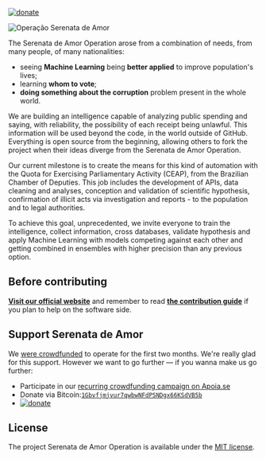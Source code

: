 [![donate](https://img.shields.io/badge/donate-apoia.se-EB4A3B.svg)](https://apoia.se/serenata)

![Operação Serenata de Amor](logo.png)

The Serenata de Amor Operation arose from a combination of needs, from many people, of many nationalities:

- seeing **Machine Learning** being **better applied** to improve population's lives;
- learning **whom to vote**;
- **doing something about the corruption** problem present in the whole world.

We are building an intelligence capable of analyzing public spending and saying, with reliability, the possibility of each receipt being unlawful. This information will be used beyond the code, in the world outside of GitHub. Everything is open source from the beginning, allowing others to fork the project when their ideas diverge from the Serenata de Amor Operation.

Our current milestone is to create the means for this kind of automation with the Quota for Exercising Parliamentary Activity (CEAP), from the Brazilian Chamber of Deputies. This job includes the development of APIs, data cleaning and analyses, conception and validation of scientific hypothesis, confirmation of illicit acts via investigation and reports - to the population and to legal authorities.

To achieve this goal, unprecedented, we invite everyone to train the intelligence, collect information, cross databases, validate hypothesis and apply Machine Learning with models competing against each other and getting combined in ensembles with higher precision than any previous option.

## Before contributing

**[Visit our official website](http://serenata.datasciencebr.com/)** and remember to read **[the contribution guide](/CONTRIBUTING.md)** if you plan to help on the software side.

## Support Serenata de Amor

We [were crowdfunded](https://catarse.me/serenata) to operate for the first two months. We're really glad for this support. However we want to go further — if you wanna make us go further:

* Participate in our [recurring crowdfunding campaign on Apoia.se](http://apoia.se/serenata)
* Donate via Bitcoin:[`1Gbvfjmjvur7qwbwNFdPSNDgx66KSdVB5b`](bitcoin:1Gg9CVZNYmzMTAjGfMg62w3b6MM7D1UAUV?amount=0.01&message=Supporting%20Serenata%20de%20Amor%20Operation)
* [![donate](https://img.shields.io/badge/donate-apoia.se-EB4A3B.svg)](https://apoia.se/serenata)

## License

The project Serenata de Amor Operation is available under the [MIT license](LICENSE).
